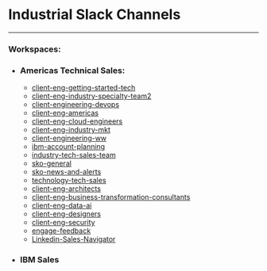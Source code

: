 # Industrial Slack Channels
---
### Workspaces:
- ### Americas Technical Sales:
    - [client-eng-getting-started-tech](https://americas-tech-sales.slack.com/archives/C02HDJ8UD7V)
    - [client-eng-industry-specialty-team2](https://americas-tech-sales.slack.com/archives/C02T91YU560)
    - [client-engineering-devops](https://americas-tech-sales.slack.com/archives/C023WC39GUQ)
    - [client-eng-americas](https://americas-tech-sales.slack.com/archives/C01N8RTE81F)
    - [client-eng-cloud-engineers](https://americas-tech-sales.slack.com/archives/C01MZM3AS8L)
    - [client-eng-industry-mkt](https://americas-tech-sales.slack.com/archives/C02TCP8CYNQ)
    - [client-engineering-ww](https://americas-tech-sales.slack.com/archives/C01N27F6AJC)
    - [ibm-account-planning](https://americas-tech-sales.slack.com/archives/C02QF89D623)
    - [industry-tech-sales-team](https://americas-tech-sales.slack.com/archives/C02U2K06R33)
    - [sko-general](https://americas-tech-sales.slack.com/archives/C01EB63CJBC)
    - [sko-news-and-alerts](https://americas-tech-sales.slack.com/archives/C01K16LNB8F)
    - [technology-tech-sales](https://americas-tech-sales.slack.com/archives/CT7T3KU48)
    - [client-eng-architects](https://americas-tech-sales.slack.com/archives/C01MLJTAC14)
    - [client-eng-business-transformation-consultants](https://americas-tech-sales.slack.com/archives/C01PS20AJC8)
    - [client-eng-data-ai](https://americas-tech-sales.slack.com/archives/C01MCR4JW87)
    - [client-eng-designers](https://americas-tech-sales.slack.com/archives/C01MH7E5BFC)
    - [client-eng-security](https://americas-tech-sales.slack.com/archives/C0219JQAD24)
    - [engage-feedback](https://americas-tech-sales.slack.com/archives/C0109UWK5QW)
    - [Linkedin-Sales-Navigator](https://americas-tech-sales.slack.com/archives/C01D3V6DTT6)
- ### IBM Sales
    
